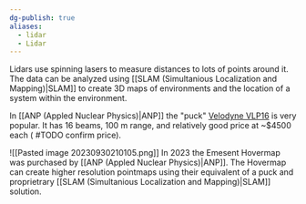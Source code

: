 ```yaml
---
dg-publish: true
aliases:
  - lidar
  - Lidar
---
```

Lidars use spinning lasers to measure distances to lots of points around it. The data can be analyzed using [[SLAM (Simultanious Localization and Mapping)|SLAM]] to create 3D maps of environments and the location of a system within the environment.

In [[ANP (Appled Nuclear Physics)|ANP]] the "puck" [Velodyne VLP16](https://velodynelidar.com/products/puck/) is very popular. It has 16 beams, 100 m range, and relatively good price at ~$4500 each ( #TODO confirm price).

![[Pasted image 20230930210105.png]]
In 2023 the Emesent Hovermap was purchased by [[ANP (Appled Nuclear Physics)|ANP]]. The Hovermap can create higher resolution pointmaps using their equivalent of a puck and proprietrary [[SLAM (Simultanious Localization and Mapping)|SLAM]] solution.